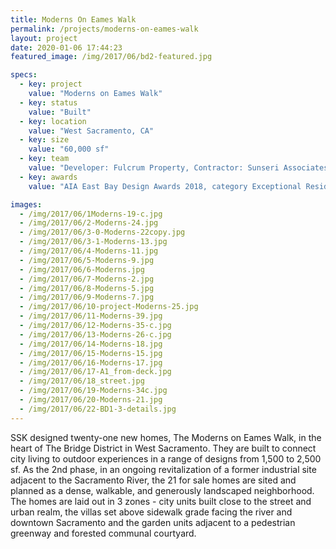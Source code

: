 ```yaml
---
title: Moderns On Eames Walk
permalink: /projects/moderns-on-eames-walk
layout: project
date: 2020-01-06 17:44:23
featured_image: /img/2017/06/bd2-featured.jpg

specs:
  - key: project
    value: "Moderns on Eames Walk"
  - key: status
    value: "Built"
  - key: location
    value: "West Sacramento, CA"
  - key: size
    value: "60,000 sf"
  - key: team
    value: "Developer: Fulcrum Property, Contractor: Sunseri Associates; Structural: Harris and Sloan; Civil: PSOMAS; Landscape: Quadriga; Electrical: HCS Engineering, Inc.; Mechanical & Plumbing: Alexander Scheflo & Associates, Inc. Photography: 5K Photography"
  - key: awards
    value: "AIA East Bay Design Awards 2018, category Exceptional Residential: Merit Award. Sacramento Business Journal, Best Real estate Project 2018"

images:
  - /img/2017/06/1Moderns-19-c.jpg
  - /img/2017/06/2-Moderns-24.jpg
  - /img/2017/06/3-0-Moderns-22copy.jpg
  - /img/2017/06/3-1-Moderns-13.jpg
  - /img/2017/06/4-Moderns-11.jpg
  - /img/2017/06/5-Moderns-9.jpg
  - /img/2017/06/6-Moderns.jpg
  - /img/2017/06/7-Moderns-2.jpg
  - /img/2017/06/8-Moderns-5.jpg
  - /img/2017/06/9-Moderns-7.jpg
  - /img/2017/06/10-project-Moderns-25.jpg
  - /img/2017/06/11-Moderns-39.jpg
  - /img/2017/06/12-Moderns-35-c.jpg
  - /img/2017/06/13-Moderns-26-c.jpg
  - /img/2017/06/14-Moderns-18.jpg
  - /img/2017/06/15-Moderns-15.jpg
  - /img/2017/06/16-Moderns-17.jpg
  - /img/2017/06/17-A1_from-deck.jpg
  - /img/2017/06/18_street.jpg
  - /img/2017/06/19-Moderns-34c.jpg
  - /img/2017/06/20-Moderns-21.jpg
  - /img/2017/06/22-BD1-3-details.jpg
---
```


SSK designed twenty-one new homes, The Moderns on Eames Walk, in the heart of The Bridge District in West Sacramento.  They are built to connect city living to outdoor experiences in a range of designs from 1,500 to 2,500 sf.  As the 2nd phase, in an ongoing revitalization of a former industrial site adjacent to the Sacramento River, the 21 for sale homes are sited and planned as a dense, walkable, and generously landscaped neighborhood. The homes are laid out in 3 zones - city units built close to the street and urban realm, the villas set above sidewalk grade facing the river and downtown Sacramento and the garden units adjacent to a pedestrian greenway and forested communal courtyard.
